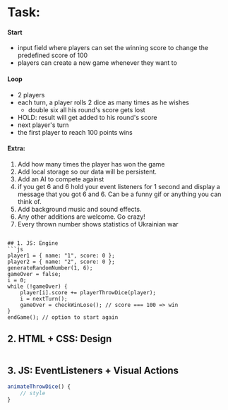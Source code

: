 # Task:

#### Start

-   input field where players can set the winning
    score to change the predefined score of 100
-   players can create a new game whenever they want to

#### Loop

-   2 players
-   each turn, a player rolls 2 dice as many times as he wishes
    -   double six all his round's score gets lost
-   HOLD: result will get added to his round's score
-   next player's turn
-   the first player to reach 100 points wins

#### Extra:

1. Add how many times the player has won the game
2. Add local storage so our data will be persistent.
3. Add an AI to compete against
4. if you get 6 and 6 hold your event listeners for 1
   second and display a message that you got 6 and 6.
   Can be a funny gif or anything you can think of.
5. Add background music and sound effects.
6. Any other additions are welcome. Go crazy!
7. Every thrown number shows statistics of Ukrainian war

````

## 1. JS: Engine
```js
player1 = { name: "1", score: 0 };
player2 = { name: "2", score: 0 };
generateRandomNumber(1, 6);
gameOver = false;
i = 0;
while (!gameOver) {
    player[i].score += playerThrowDice(player);
    i = nextTurn();
    gameOver = checkWinLose(); // score === 100 => win
}
endGame(); // option to start again
````

## 2. HTML + CSS: Design

```js

```

## 3. JS: EventListeners + Visual Actions

```js
animateThrowDice() {
    // style
}
```
